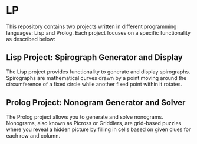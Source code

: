 # LP

This repository contains two projects written in different programming languages: Lisp and Prolog. Each project focuses on a specific functionality as described below:

## Lisp Project: Spirograph Generator and Display

The Lisp project provides functionality to generate and display spirographs. Spirographs are mathematical curves drawn by a point moving around the circumference of a fixed circle while another fixed point within it rotates.

## Prolog Project: Nonogram Generator and Solver

The Prolog project allows you to generate and solve nonograms. Nonograms, also known as Picross or Griddlers, are grid-based puzzles where you reveal a hidden picture by filling in cells based on given clues for each row and column.
